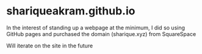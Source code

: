 # shariqueakram.github.io

In the interest of standing up a webpage at the minimum, I did so using GitHub pages and purchased the domain (sharique.xyz) from SquareSpace 

Will iterate on the site in the future 
